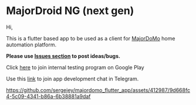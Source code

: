 # MajorDroid NG (next gen)

Hi,

This is a flutter based app to be used as a client for [MajorDoMo](https://github.com/sergejey/majordomo) home automation platform.

**Please use [Issues section](https://github.com/sergejey/majordomo_flutter_app/issues) to post ideas/bugs.**

Click [here](https://play.google.com/apps/internaltest/4701492694019903281) to join internal testing program on Google Play

Use this [link](https://t.me/majordroidng_dev) to join app development chat in Telegram.

https://github.com/sergejey/majordomo_flutter_app/assets/412987/9d668fc4-5c09-4341-b86a-6b38881a9daf


